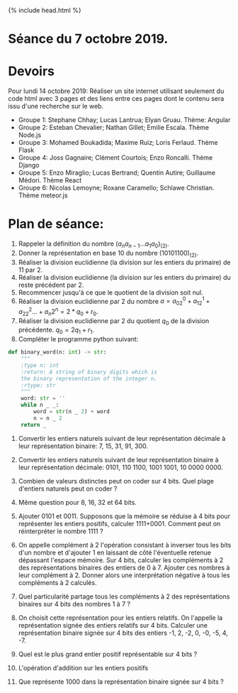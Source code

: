 {% include head.html %}

# Séance du 7 octobre 2019.

# Devoirs

Pour lundi 14 octobre 2019: Réaliser un site internet utilisant seulement du code html avec 3 pages et des liens entre ces pages dont le contenu sera issu d'une recherche sur le web.

* Groupe 1: Stephane Chhay; Lucas Lantrua; Elyan Gruau. Thème: Angular
* Groupe 2: Esteban Chevalier; Nathan Gillet; Emilie Escala. Thème Node.js
* Groupe 3: Mohamed Boukadida; Maxime Ruiz; Loris Ferlaud. Thème Flask
* Groupe 4: Joss Gagnaire; Clément Courtois; Enzo Roncalli. Thème Django
* Groupe 5: Enzo Miraglio; Lucas Bertrand; Quentin Autire; Guillaume Médori. Thème React
* Groupe 6: Nicolas Lemoyne; Roxane Caramello; Schlawe Christian. Thème meteor.js

# Plan de séance:

1. Rappeler la définition du nombre $(a_na_{n-1}...a_1a_0)_{(2)}$.
1. Donner la représentation en base 10 du nombre $(10101100)_{(2)}$.
1. Réaliser la division euclidienne (la division sur les entiers du primaire) de 11 par 2.
1. Réaliser la division euclidienne (la division sur les entiers du primaire) du reste précédent par 2.
1. Recommencer jusqu'à ce que le quotient de la division soit nul.
1. Réaliser la division euclidienne par 2 du nombre $a=a_02^0+a_12^1+a_22^2...+a_n2^n=2*q_0+r_0$.
1. Réaliser la division euclidienne par 2 du quotient $q_0$ de la division précédente. $q_0=2q_1+r_1$.
1. Compléter le programme python suivant:
```python
def binary_word(n: int) -> str:
    """
    :type n: int
    :return: A string of binary digits which is 
    the binary representation of the integer n.
    :rtype: str    
    """
    word: str = ''
    while n _ _:
        word = str(n _ 2) + word
        n = n _ 2
    return _
```
1. Convertir les entiers naturels suivant de leur représentation décimale à leur représentation binaire: 7, 15, 31, 91, 300.
1. Convertir les entiers naturels suivant de leur représentation binaire à leur représentation décimale: 0101, 110 1100, 1001 1001, 10 0000 0000.
1. Combien de valeurs distinctes peut on coder sur 4 bits. Quel plage d'entiers naturels peut on coder ?
1. Même question pour 8, 16, 32 et 64 bits.
1. Ajouter 0101 et 0011. Supposons que la mémoire se réduise à 4 bits pour représenter les entiers positifs, calculer 1111+0001. Comment peut on réinterpréter le nombre 1111 ?
1. On appelle complément à 2 l'opération consistant à inverser tous les bits d'un nombre et d'ajouter 1 en laissant de côté l'éventuelle retenue dépassant l'espace mémoire. Sur 4 bits, calculer les compléments à 2 des représentations binaires des entiers de 0 à 7. Ajouter ces nombres à leur complément à 2. Donner alors une interprétation négative à tous les compléments à 2 calculés.
1. Quel particularité partage tous les compléments à 2 des représentations binaires sur 4 bits des nombres 1 à 7 ?
1. On choisit cette représentation pour les entiers relatifs. On l'appelle la représentation signée des entiers relatifs sur 4 bits. Calculer une représentation binaire signée sur 4 bits des entiers -1, 2, -2, 0, -0, -5, 4, -7.
1. Quel est le plus grand entier positif représentable sur 4 bits ?

1. L'opération d'addition sur les entiers positifs 
1. Que représente 1000 dans la représentation binaire signée sur 4 bits ?
